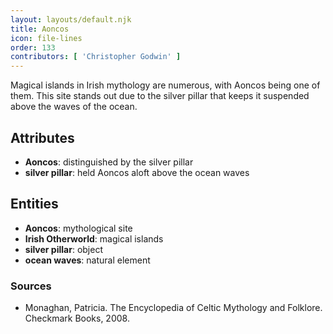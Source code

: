 ```yaml
---
layout: layouts/default.njk
title: Aoncos
icon: file-lines
order: 133
contributors: [ 'Christopher Godwin' ]
---
```

Magical islands in Irish mythology are numerous, with Aoncos being one of them. This site stands out due to the silver pillar that keeps it suspended above the waves of the ocean.

## Attributes

- **Aoncos**: distinguished by the silver pillar
- **silver pillar**: held Aoncos aloft above the ocean waves

## Entities

- **Aoncos**: mythological site
- **Irish Otherworld**: magical islands
- **silver pillar**: object
- **ocean waves**: natural element

### Sources

- Monaghan, Patricia. The Encyclopedia of Celtic Mythology and Folklore. Checkmark Books, 2008.

